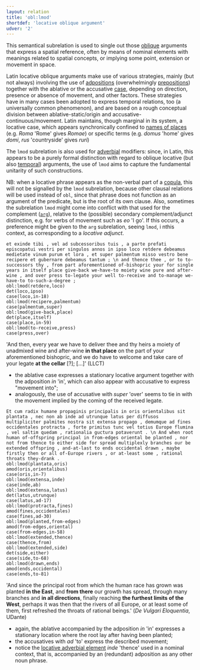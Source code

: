 ```yaml
---
layout: relation
title: 'obl:lmod'
shortdef: 'locative oblique argument'
udver: '2'
---
```


This semantical subrelation is used to single out those [oblique](la-dep/obl) arguments that express a spatial reference, often by means of nominal elements with meanings related to spatial concepts, or implying some point, extension or movement in space. 

Latin locative oblique arguments make use of various strategies, mainly (but not always) involving the use of [adpositions](la-pos/ADP) (overwhelmingly [prepositions](la-feat/AdpType)) together with the ablative or the accusative [case](la-feat/Case), depending on direction, presence or absence of movement, and other factors. These strategies have in many cases been adopted to express temporal relations, too (a universally common phenomenon), and are based on a rough conceptual division between ablative-static/origin and accusative-continuous/movement. Latin maintains, though marginal in its system, a locative case, which appears synchronically confined to [names of places](la-feat/NameType#Geo) (e.g. *Roma* 'Rome' gives *Romae*) or specific terms (e.g. *domus* 'home' gives *domi*, *rus* 'countryside' gives *ruri*)  

The `lmod` subrelation is also used for [adverbial](la-dep/advmod-lmod) modifiers: since, in Latin, this appears to be a purely formal distinction with regard to oblique locative (but also [temporal](la-dep/obl-tmod)) arguments, the use of `lmod` aims to capture the fundamental unitarity of such constructions.

NB: when a locative phrase appears as the non-verbal part of a [copula](la-dep/cop), this will not be signalled by the `lmod` subrelation, because other clausal relations will be used instead of `obl`, since that phrase does not function as an argument of the predicate, but is the root of its own clause. Also, sometimes the subrelation `lmod` might come into conflict with that used for the complement ([`arg`](u-dep/obl-arg)), relative to the (possible) secondary complement/adjunct distinction, e.g. for verbs of movement such as *eo* 'I go'. If this occurs, a preference might be given to the `arg` subrelation, seeing `lmod`, i nthis context, as corresponding to a *locative adjunct*.



~~~ sdparse
et exinde tibi , vel ad subcessoribus tuis , a parte prefati episcopatui vestri per singulos annos in ipso loco retdere debeamus medietate vinum purum et lora , et super palmentum misso vestro bene recipere et gubernare debeamus tantum ; \n and thence thee , or to to-successors thy , from part aforementioned of-bishopric your for single years in itself place give-back we-have-to moiety wine pure and after-wine , and over press to-legate your well to-receive and to-manage we-have-to to-such-a-degree ; 
obl:lmod(retdere,loco)
det(loco,ipso)
case(loco,in-18)
obl:lmod(recipere,palmentum)
case(palmentum,super)
obl:lmod(give-back,place)
det(place,itself)
case(place,in-59)
obl:lmod(to-receive,press)
case(press,over)
~~~

'And then, every year we have to deliver thee and thy heirs a moiety of unadmixed wine and after-wine **in that place** on the part of your aforementioned bishopric, and we do have to welcome and take care of your legate **at the cellar** [?]; [...]' (LLCT)

* the ablative case expresses a stationary locative argument together with the adposition *in* 'in', which can also appear with accusative to express "movement into";
* analogously, the use of accusative with *super* 'over' seems to tie in with the movement implied by the coming of the received legate.

~~~ sdparse
Et cum radix humane propaginis principalis in oris orientalibus sit plantata , nec non ab inde ad utrunque latus per diffusos multipliciter palmites nostra sit extensa propago , demumque ad fines occidentales protracta , forte primitus tunc vel totius Europe flumina , vel saltim quedam , rationalia guctura potaverunt . \n And when root human of-offspring principal in from-edges oriental be planted , nor not from thence to either side for spread multiplexly branches our be extended offspring , and-at-last to ends occidental drawn , maybe firstly then or all of-Europe rivers , or at-least some , rational throats they-drank .
obl:lmod(plantata,oris)
amod(oris,orientalibus)
case(oris,in-7)
obl:lmod(extensa,inde)
case(inde,ab)
obl:lmod(extensa,latus)
det(latus,utrunque)
case(latus,ad-17)
obl:lmod(protracta,fines)
amod(fines,occidentales)
case(fines,ad-30)
obl:lmod(planted,from-edges)
amod(from-edges,oriental)
case(from-edges,in-58)
obl:lmod(extended,thence)
case(thence,from)
obl:lmod(extended,side)
det(side,either)
case(side,to-68)
obl:lmod(drawn,ends)
amod(ends,occidental)
case(ends,to-81)
~~~

'And since the principal root from which the human race has grown was planted **in the East**, and **from there** our growth has spread, through many branches and **in all directions**, finally reaching **the furthest limits of the West**, perhaps it was then that the rivers of all Europe, or at least some of them, first refreshed the throats of rational beings.' (*De Vulgari Eloquentia*, UDante) 

* again, the ablative accompanied by the adposition *in* 'in' expresses a stationary location where the root lay after having been planted;
* the accusatives with *ad* 'to' express the described movement;
* notice the [locative adverbial element](la-dep/advmod-lmod) *inde* 'thence' used in a nominal context, that is, accompanied by an (redundant) adposition as any other noun phrase.
<!-- Interlanguage links updated St lis 3 20:59:05 CET 2021 -->
